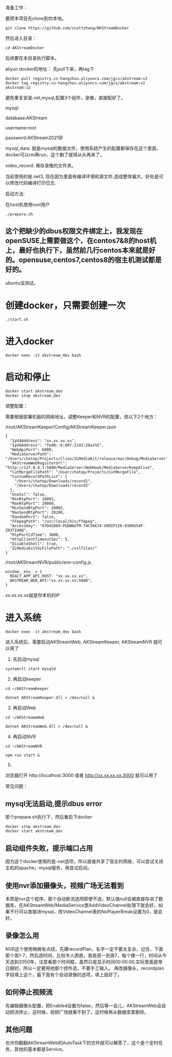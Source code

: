 准备工作：

要把本项目先clone到你本地。

```
git clone https://github.com/scottzhang/AKStreamDocker
```

然后进入目录：

```
cd AKStreamDocker
```

后续要在本目录执行脚本。

aliyun docker的地址：
先pull下来，再tag下
```
docker pull registry.cn-hangzhou.aliyuncs.com/jgcx/akstream:v2
docker tag registry.cn-hangzhou.aliyuncs.com/jgcx/akstream:v2 akstream:v2
```

避免重复安装.net,mysql,配置3个组件，录像，直接配好了。

mysql:

database:AKStream

username:root

password:AKStream2021@

mysql_data: 就是mysql的数据文件，使用系统产生的配置都保存在这个里面，docker可以rm再run，这个删了就得从头再来了。

video_record: 保存录像的文件夹。

当前使用的是.net3, 现在因为里面有编译环境和源文件,造成整体偏大，好处是可以修改代码编译打印日志.

启动方法:

在host机使用root用户
```
./prepare.sh
```
## 这个把缺少的dbus权限文件绑定上，我发现在openSUSE上需要做这个，在centos7&8的host机上，最好也执行下，虽然前几行centos本来就是好的。opensuse,centos7,centos8的宿主机测试都是好的。
ubuntu没测试。
# 创建docker，只需要创建一次
```
./start.sh
```
# 进入docker
```
docker exec -it akstream_dev bash
```
# 启动和停止
```
docker start akstream_dev
docker stop akstream_dev
```

调整配置：

需要根据部署机器的网络地址，调整Keeper和NVR的配置，改以下2个地方：

/root/AKStreamKeeper/Config/AKStreamKeeper.json
```
{
  "IpV4Address": "xx.xx.xx.xx",
  "IpV6Address": "fe80::8:807:2143:28a1%5",
  "WebApiPort": 6880,
  "MediaServerPath": "/Users/chatop/Projects/Clion/ZLMediaKit/release/mac/Debug/MediaServer",
  "AkStreamWebRegisterUrl": "http://127.0.0.1:5800/MediaServer/WebHook/MediaServerKeepAlive",
  "CutMergeFilePath": "/User/chatop/Projects/CutMergeFile",
  "CustomRecordPathList": [
    "/Users/chatop/Downloads/record1",
    "/Users/chatop/Downloads/record2"
  ],
  "UseSsl": false,
  "MinRtpPort": 10001,
  "MaxRtpPort": 20000,
  "MinSendRtpPort": 20002,
  "MaxSendRtpPort": 20200,
  "RandomPort": false,
  "FFmpegPath": "/usr/local/bin/ffmpeg",
  "AccessKey": "O7O4S089-PGDW6HTM-T4CV6K74-V6RIP1I6-9300G54F-Z03TI40Q",
  "RtpPortCdTime": 3600,
  "HttpClientTimeoutSec": 5,
  "DisableShell": true,
  "ZLMediakitSSLFilePath": "./sslfiles/"
}
```
/root/AKStreamNVR/public/env-config.js
```
window._env_ = {
  REACT_APP_API_HOST: "xx.xx.xx.xx",
  AKSTREAM_WEB_API:"xx.xx.xx.xx:5800",
}
```
xx.xx.xx.xx就是你本机的IP


# 进入系统
```
docker exec -it akstream_dev bash
```
进入系统后，需要启动AKStreamWeb, AKStreamKeeper, AKStreamNVR 就可以用了

1. 先启动mysql
```
systemctl start mysqld
```
2. 再启动keeper
```
cd ~/AKStreamKeeper

dotnet AKStreamKeeper.dll > /dev/null &
```

3. 再启动Web
```
cd ~/AKStreameWeb

dotnet AKStreamWeb.dll > /dev/null &
```
4. 再启动NVR
```
cd ~/AKStreamNVR

npm run start &
```
5.
浏览器打开
http://localhost:3000
或者
http://xx.xx.xx.xx:3000
就可以用了


常见问题：

## mysql无法启动,提示dbus error

那个prepare.sh执行下，然后重启下docker
```
docker stop akstream_dev
docker start akstream_dev
```

## 启动组件失败，提示端口占用
因为这个docker使用的是-net选项，所以直接共享了宿主的网络，可以尝试关闭主机的apache，mysql服务，再尝试启动。

## 使用nvr添加摄像头，视频广场无法看到
本质是nvr这个程序，那个自动断流选项即使不选，默认值null会被直接存进了数据库，在AKStreamWeb/MediaSerivce里AddVideoChannel处理下就会好，如果不行可以直接进mysql，改VideoChannel表的NoPlayerBreak设置为0，就会好。

## 录像怎么用
NVR这个使用稍微有点绕，先建recordPlan，名字一定不要太复杂，记住，下面那个周1-7，然后选时间，比较令人困惑，我是周一到周7，每个建一行，时间从今天选到2050年，注意看那个时间框，虽然只是显示时间00:00:00,实际里面是带日期的，所以一定要用他那个控件选，不要手工输入。
再改摄像头，recordplan字段填上这个，最下面有个自动录像的选项，填上就好了。

## 如何停止视频流
先编辑摄像头配置，把Enabled设置为false，然后等一会儿，AKStreamWeb会自动把流停止，这时候，视频广场就看不到了。这时候再从数据库里删除。

## 其他问题
也许你翻翻AKStreamWeb的AutoTask下的文件就可以解答了，这个是个定时任务，其他的基本都是Service。



